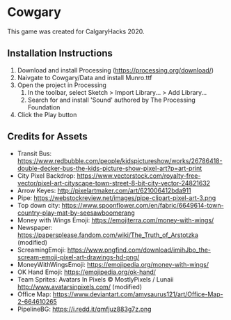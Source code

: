 # Cowgary
This game was created for CalgaryHacks 2020.

## Installation Instructions
1. Download and install Processing (https://processing.org/download/)
2. Naivgate to Cowgary/Data and install Munro.ttf
3. Open the project in Processing
   1. In the toolbar, select Sketch > Import Library... > Add Library...
   2. Search for and install 'Sound' authored by The Processing Foundation
4. Click the Play button

## Credits for Assets 
* Transit Bus: https://www.redbubble.com/people/kidspictureshow/works/26786418-double-decker-bus-the-kids-picture-show-pixel-art?p=art-print
* City Pixel Backdrop: https://www.vectorstock.com/royalty-free-vector/pixel-art-cityscape-town-street-8-bit-city-vector-24821632
* Arrow Keyes: http://pixelartmaker.com/art/621006412bda911
* Pipe: https://webstockreview.net/images/pipe-clipart-pixel-art-3.png
* Top down city: https://www.spoonflower.com/en/fabric/6649614-town-country-play-mat-by-seesawboomerang
* Money with Wings Emoji: https://emojiterra.com/money-with-wings/
* Newspaper: https://papersplease.fandom.com/wiki/The_Truth_of_Arstotzka (modified)
* ScreamingEmoji: https://www.pngfind.com/download/imihJbo_the-scream-emoji-pixel-art-drawings-hd-png/
* MoneyWithWingsEmoji: https://emojipedia.org/money-with-wings/
* OK Hand Emoji: https://emojipedia.org/ok-hand/
* Team Sprites: Avatars In Pixels © MostlyPixels / Lunaii http://www.avatarsinpixels.com/ (modified)
* Office Map: https://www.deviantart.com/amysaurus121/art/Office-Map-2-664610265
* PipelineBG: https://i.redd.it/qmfjuz883g7z.png
